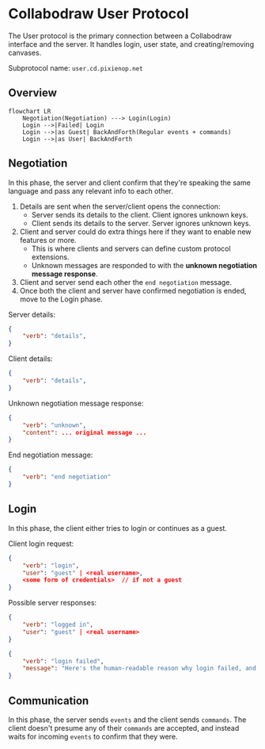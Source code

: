 # Collabodraw User Protocol

The User protocol is the primary connection between a Collabodraw interface and the server. It handles login, user state, and creating/removing canvases.

Subprotocol name: `user.cd.pixienop.net`

## Overview

```mermaid
flowchart LR
    Negotiation(Negotiation) ---> Login(Login)
    Login -->|Failed| Login
    Login -->|as Guest| BackAndForth(Regular events + commands)
    Login -->|as User| BackAndForth
```

## Negotiation

In this phase, the server and client confirm that they're speaking the same language and pass any relevant info to each other.

1. Details are sent when the server/client opens the connection:
    - Server sends its details to the client. Client ignores unknown keys.
    - Client sends its details to the server. Server ignores unknown keys.
2. Client and server could do extra things here if they want to enable new features or more.
    - This is where clients and servers can define custom protocol extensions.
    - Unknown messages are responded to with the **unknown negotiation message response**.
3. Client and server send each other the `end negotiation` message.
4. Once both the client and server have confirmed negotiation is ended, move to the Login phase.

Server details:
```json
{
    "verb": "details",
}
```

Client details:
```json
{
    "verb": "details",
}
```

Unknown negotiation message response:
```json
{
    "verb": "unknown",
    "content": ... original message ...
}
```

End negotiation message:
```json
{
    "verb": "end negotiation"
}
```


## Login

In this phase, the client either tries to login or continues as a guest.

Client login request:
```json
{
    "verb": "login",
    "user": "guest" | <real username>,
    <some form of credentials>  // if not a guest
}
```

Possible server responses:
```json
{
    "verb": "logged in",
    "user": "guest" | <real username>
}
```
```json
{
    "verb": "login failed",
    "message": "Here's the human-readable reason why login failed, and should be displayed to the user.",
}
```

## Communication

In this phase, the server sends `events` and the client sends `commands`. The client doesn't presume any of their `commands` are accepted, and instead waits for incoming `events` to confirm that they were.
